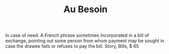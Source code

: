 ---
title: Au Besoin
letter: A
permalink: "/definitions/au-besoin.html"
body: In case of need. A French phrase sometimes Incorporated in a bill of exchange,
  pointing out some person from whom payment may be sought in case the drawee fails
  or refuses to pay the bill. Story, Bills, $ 65
published_at: '2018-07-07'
layout: post
---